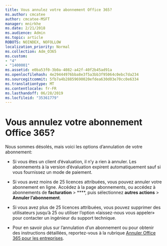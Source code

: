 ```yaml
---
title: Vous annulez votre abonnement Office 365?
ms.author: cmcatee
author: cmcatee-MSFT
manager: mnirkhe
ms.date: 2/21/2018
ms.audience: Admin
ms.topic: article
ROBOTS: NOINDEX, NOFOLLOW
localization_priority: Normal
ms.collection: Adm_O365
ms.custom:
- "4"
- "1400001"
ms.assetid: e0ba53f0-3b0a-4082-a42f-40f2b45ad91a
ms.openlocfilehash: 4e29444976bba8e3f5a3bb3f95064c0ebc7da234
ms.sourcegitcommit: 5fb7a4b28859690020efdea630d03e70cc0e6334
ms.translationtype: MT
ms.contentlocale: fr-FR
ms.lasthandoff: 06/28/2019
ms.locfileid: "35361779"
---
```

# <a name="canceling-your-office-365-subscription"></a>Vous annulez votre abonnement Office 365?

Nous sommes désolés, mais voici les options d’annulation de votre abonnement:
  
- Si vous êtes un client d’évaluation, il n’y a rien à annuler. Les abonnements à la version d’évaluation expirent automatiquement sauf si vous fournissez un mode de paiement.

- Si vous avez moins de 25 licences attribuées, vous pouvez annuler votre abonnement en ligne. Accédez à la [](https://go.microsoft.com/fwlink/p/?linkid=842054) page abonnements, ou accédez à abonnements de **facturation** \> ****, puis sélectionnez **autres actions** \> **Annuler l’abonnement**.

- Si vous avez plus de 25 licences attribuées, vous pouvez supprimer des utilisateurs jusqu’à 25 ou utiliser l’option «laissez-nous vous appeler» pour contacter un ingénieur du support technique.

- Pour en savoir plus sur l’annulation d’un abonnement ou pour obtenir des instructions détaillées, reportez-vous à la rubrique [Annuler Office 365 pour les entreprises](https://support.office.com/article/b1bc0bef-4608-4601-813a-cdd9f746709a).
